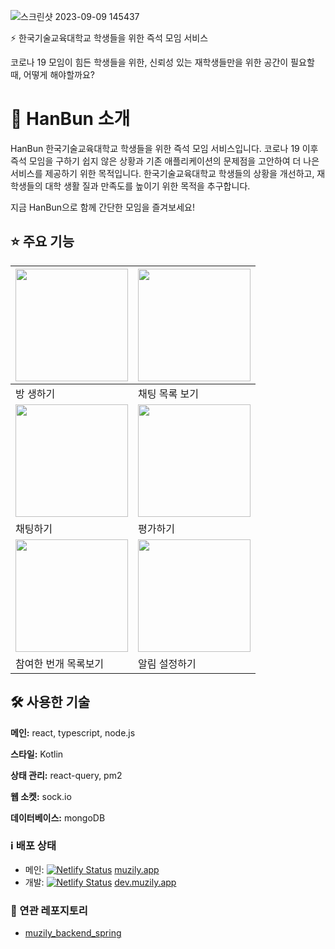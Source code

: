 ![스크린샷 2023-09-09 145437](https://github.com/Koreatech-Thunder/Thunder-Server/assets/74229148/7324b0a2-9472-44d4-8e35-a84cbb8effcf)


⚡ 한국기술교육대학교 학생들을 위한 즉석 모임 서비스

코로나 19 모임이 힘든 학생들을 위한, 신뢰성 있는 재학생들만을 위한 공간이 필요할 때, 어떻게 해야할까요?

# 📘 HanBun 소개
HanBun 한국기술교육대학교 학생들을 위한 즉석 모임 서비스입니다. 코로나 19 이후 즉석 모임을 구하기 쉽지 않은 상황과 기존 애플리케이션의 문제점을 고안하여 더 나은 서비스를 제공하기 위한 목적입니다. 한국기술교육대학교 학생들의 상황을 개선하고, 재학생들의 대학 생활 질과 만족도를 높이기 위한 목적을 추구합니다.

지금 HanBun으로 함께 간단한 모임을 즐겨보세요!

## ⭐️ 주요 기능
| <img width="180px" src="https://github.com/Koreatech-Thunder/Thunder-Server/assets/74229148/ee83d841-b560-4b5b-a114-f6a90ae8b920"> |<img width="180px" src="https://github.com/Koreatech-Thunder/Thunder-Server/assets/74229148/f127e1f3-2e7d-4f45-901d-819fade25541"> |
| --- | --- |
| 방 생하기 | 채팅 목록 보기 |
|  <img width="180px" src="https://github.com/Koreatech-Thunder/Thunder-Server/assets/74229148/3442ef60-7538-47e4-8ec7-c6e78861fc0b">  | <img width="180px" src="https://github.com/Koreatech-Thunder/Thunder-Server/assets/74229148/cc36b125-0794-424c-adcc-a93759dd7fff"> |
| 채팅하기 | 평가하기 |
| <img width="180px" src="https://github.com/Koreatech-Thunder/Thunder-Server/assets/74229148/4da5f355-418b-4373-99a9-64b996fe8c87"> | <img width="180px" src="https://github.com/Koreatech-Thunder/Thunder-Server/assets/74229148/32e22351-44f2-4892-81be-d6b3c0f7e959"> |
| 참여한 번개 목록보기 | 알림 설정하기 |



## 🛠 사용한 기술

**메인:** react, typescript, node.js

**스타일:** Kotlin

**상태 관리:** react-query, pm2

**웹 소켓:** sock.io

**데이터베이스:** mongoDB


### ℹ️ 배포 상태

- 메인: [![Netlify Status](https://api.netlify.com/api/v1/badges/492f95ef-f05c-4e15-bb89-0435f1368c4c/deploy-status)](https://app.netlify.com/sites/musily/deploys) [muzily.app](https://muzily.app)
- 개발: [![Netlify Status](https://api.netlify.com/api/v1/badges/616fc88b-d5ab-47f1-8f72-80f4dc274e29/deploy-status)](https://app.netlify.com/sites/developmusily/deploys) [dev.muzily.app](https://dev.muzily.app)

### 🔗 연관 레포지토리

- [muzily_backend_spring](https://github.com/mash-up-kr/ladder_backend_spring)
